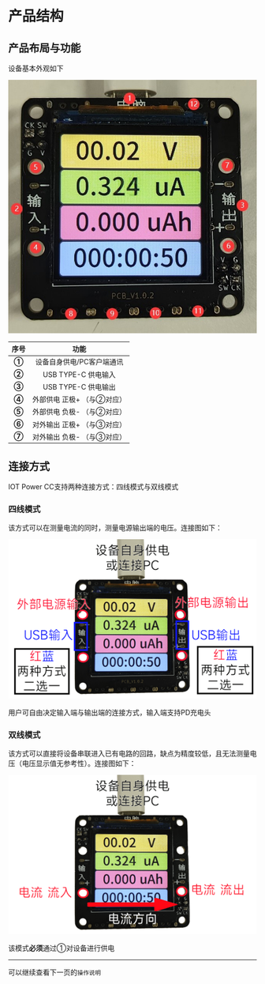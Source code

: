 # 产品结构

## 产品布局与功能

设备基本外观如下

![设备图](img/font.jpg)

|序号|功能|
|:-:|:-:|
|**①**|设备自身供电/PC客户端通讯|
|**②**|USB TYPE-C 供电输入|
|**③**|USB TYPE-C 供电输出|
|**④**|外部供电 正极+ （与②对应）|
|**⑤**|外部供电 负极- （与②对应）|
|**⑥**|对外输出 正极+ （与③对应）|
|**⑦**|对外输出 负极- （与③对应）|

## 连接方式

IOT Power CC支持两种连接方式：四线模式与双线模式

### 四线模式

该方式可以在测量电流的同时，测量电源输出端的电压。连接图如下：

![4line](img/4line.png)

用户可自由决定输入端与输出端的连接方式，输入端支持PD充电头

### 双线模式

该方式可以直接将设备串联进入已有电路的回路，缺点为精度较低，且无法测量电压（电压显示值无参考性）。连接图如下：

![2line](img/2line.png)

该模式**必须**通过①对设备进行供电

---

可以继续查看下一页的`操作说明`
